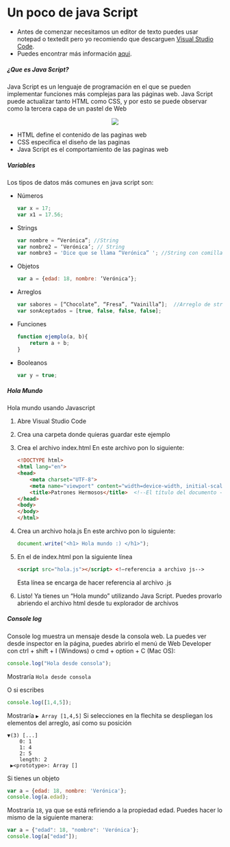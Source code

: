 # Un poco de java Script 

- Antes de comenzar necesitamos un editor de texto puedes usar notepad o textedit pero yo recomiendo que descarguen [Visual Studio Code](https://code.visualstudio.com/download).
 - Puedes encontrar más información [aqui](https://www.w3schools.com/js/default.asp).

##### ¿Que es Java Script?

Java Script es un lenguaje de programación en el que se pueden implementar funciones más complejas para las páginas web. 
Java Script puede actualizar tanto HTML como CSS, y por esto se puede observar como la tercera capa de un pastel de Web 

<p align="center">
    <img src="https://github.com/deficts/patrones-hermosos-web-course/blob/master/dia2/webCake.png">
</p>

-	HTML define el contenido de las paginas web
-	CSS especifica el diseño de las paginas
-	Java Script es el comportamiento de las paginas web


##### Variables 

Los tipos de datos más comunes en java script son:
 - Números 
    ```javascript
    var x = 17;    
    var x1 = 17.56;
    ```
 - Strings
    ```javascript
    var nombre = “Verónica”; //String
    var nombre2 = ‘Verónica’; // String
    var nombre3 = 'Dice que se llama “Verónica” '; //String con comillas dentro
    ```
 - Objetos
    ```javascript
    var a = {edad: 18, nombre: ‘Verónica’}; 
    ```
 - Arreglos
    ```javascript
    var sabores = [“Chocolate”, “Fresa”, “Vainilla”];  //Arreglo de strings
    var sonAceptados = [true, false, false, false]; 
    ```
 - Funciones
    ```javascript
    function ejemplo(a, b){
        return a + b; 
    }
    ```
 - Booleanos
    ```javascript
    var y = true; 
    ```

##### Hola Mundo
Hola mundo usando Javascript
1. Abre Visual Studio Code
2. Crea una carpeta donde quieras guardar este ejemplo
3. Crea el archivo index.html
    En este archivo pon lo siguiente:
    ```html
    <!DOCTYPE html>
    <html lang="en">
    <head>
        <meta charset="UTF-8">
        <meta name="viewport" content="width=device-width, initial-scale=1.0">
        <title>Patrones Hermosos</title>  <!--El título del documento -->
    </head>
    <body>
    </body>
    </html>
    ```
4. Crea un archivo hola.js
En este archivo pon lo siguiente: 
    ```javascript
    document.write("<h1> Hola mundo :) </h1>");
    ```
5. En el <body> de index.html pon la siguiente línea
    ```html
    <script src="hola.js"></script> <!—referencia a archivo js-->
    ```
    Esta línea se encarga de hacer referencia al archivo .js
    
6.  Listo! Ya tienes un “Hola mundo” utilizando Java Script. Puedes provarlo abriendo el archivo html desde tu explorador de archivos 

##### Console log
Console log muestra un mensaje desde la consola web. La puedes ver desde inspector en la página, puedes abrirlo el menú de Web Developer con ctrl + shift + I (Windows) o cmd + option + C (Mac OS): 

```javascript
console.log("Hola desde consola");
```
Mostraría
```Hola desde consola```

O si escribes 
```javascript
console.log([1,4,5]);
```
Mostraría
```▶ Array [1,4,5]```
Si selecciones en la flechita se despliegan los elementos del arreglo, así como su posición
```
▼(3) [...]
    0: 1
    1: 4
    2: 5
    length: 2
 ▶<prototype>: Array []
```

Si tienes un objeto
```javascript
var a = {edad: 18, nombre: 'Verónica'}; 
console.log(a.edad);
```
Mostraría ```18```, ya que se está refiriendo a la propiedad edad.
Puedes hacer lo mismo de la siguiente manera:
```javascript
var a = {"edad": 18, "nombre": 'Verónica'}; 
console.log(a["edad"]);
```

